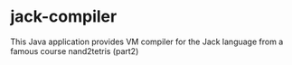 # jack-compiler
This Java application provides VM compiler for the Jack language from a famous course nand2tetris (part2)
